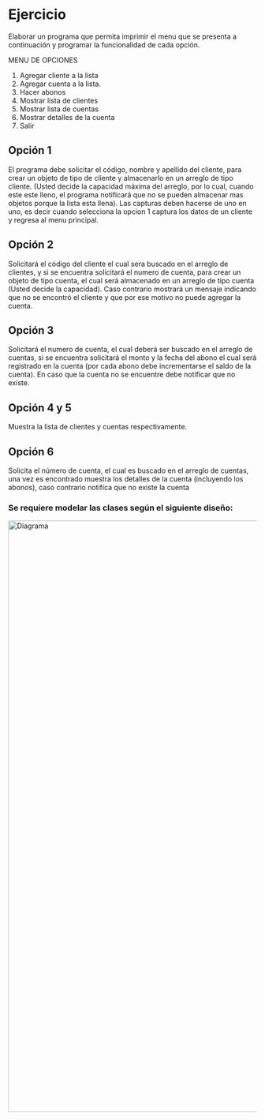 # Ejercicio
Elaborar un programa que permita imprimir el menu que se presenta a continuación y programar la funcionalidad de cada opción.

MENU DE OPCIONES
1. Agregar cliente a la lista
2. Agregar cuenta a la lista.
3. Hacer abonos
4. Mostrar lista de clientes
5. Mostrar lista de cuentas
6. Mostrar detalles de la cuenta
7. Salir

## Opción 1
El programa debe solicitar el código, nombre y apellido del cliente, para crear un objeto de tipo de cliente y almacenarlo en un arreglo de tipo cliente. (Usted decide la capacidad máxima del arreglo, por lo cual, cuando este este lleno, el programa notificará que no se pueden almacenar mas objetos porque la lista esta llena). Las capturas deben hacerse de uno en uno, es decir cuando selecciona la opcion 1 captura los datos de un cliente y regresa al menu principal.

## Opción 2
Solicitará el código del cliente el cual sera buscado en el arreglo de clientes, y si se encuentra solicitará el numero de cuenta, para crear un objeto de tipo cuenta, el cual será almacenado en un arreglo de tipo cuenta (Usted decide la capacidad). Caso contrario mostrará un mensaje indicando que no se encontró el cliente y que por ese motivo no puede agregar la cuenta.

## Opción 3
Solicitará el numero de cuenta, el cual deberá ser buscado en el arreglo de cuentas, si se encuentra solicitará el monto y la fecha del abono el cual será registrado en la cuenta (por cada abono debe incrementarse el saldo de la cuenta). En caso que la cuenta no se encuentre debe notificar que no existe.

## Opción 4 y 5
Muestra la lista de clientes y cuentas respectivamente.

## Opción 6
Solicita el número de cuenta, el cual es buscado en el arreglo de cuentas, una vez es encontrado muestra los detalles de la cuenta (incluyendo los abonos), caso contrario notifica que no existe la cuenta

### Se requiere modelar las clases según el siguiente diseño:

<img width="1199" alt="Diagrama" src="https://github.com/JeffreyArgueta/EVALUACION01_PII/assets/163624985/650ea8c9-9559-42a9-89bc-8fc7f4e0f07e">
